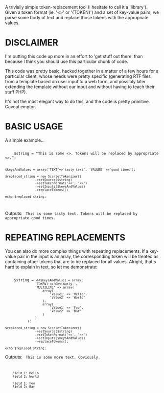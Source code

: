 A trivially simple token-replacement tool (I hesitate to call it a 'library').
Given a token format (ie. '<<TOKEN>>' or '{TOKEN}') and a set of key-value pairs, we parse some body of text and replace those tokens with the appropriate values.

# DISCLAIMER

I'm putting this code up more in an effort to 'get stuff out there' than because I think you should use this particular chunk of code.

This code was pretty basic, hacked together in a matter of a few hours for a particular client, whose needs were pretty specific (generating RTF files from a template based on user input to a web form, and possibly later extending the template without our input and without having to teach their staff PHP).

It's not the most elegant way to do this, and the code is pretty primitive. Caveat emptor.

# BASIC USAGE

A simple example...

<code>
    $string = "This is some <<TEXT>>. Tokens will be replaced by appropriate <<VALUES>>.";

    $keysAndValues = array('TEXT'=>'tasty text', 'VALUES' =>'good times');

    $replaced_string = new ScarletTokenizer()
					->setSource($string)
					->setTokenFormat('<<', '>>')
					->setInputs($keysAndValues)
					->replaceTokens();

    echo $replaced_string;
</code>

Outputs:
<code>
    This is some tasty text. Tokens will be replaced by appropriate good times.
</code>

# REPEATING REPLACEMENTS

You can also do more complex things with repeating replacements. If a key-value pair in the input is an array, the corresponding token will be treated as containing other tokens that are to be replaced for all values. Alright, that's hard to explain in text, so let me demonstrate:

<code>
    $string = <<<EOT
    This is some more text. {TOKEN1}
    {MULTILINE}
	    Field 1: {Value1}
	    Field 2: {Value2}
    {/MULTILINE}
    <<<EOT;

    $keysAndValues = array(
					'TOKEN1'=>'Obviously.', 
					'MULTILINE' => array(
						array(
							'Value1' => 'Hello',
							'Value2' => 'World'
						),
						array(
							'Value1' => 'Foo',
							'Value2' => 'Bar'
						)
 				 	)
				);

    $replaced_string = new ScarletTokenizer()
					->setSource($string)
					->setTokenFormat('<<', '>>')
					->setInputs($keysAndValues)
					->replaceTokens();

    echo $replaced_string;
</code>

Outputs:
<code>
    This is some more text. Obviously.

	    Field 1: Hello
	    Field 2: World

	    Field 1: Foo
	    Field 2: Bar
</code>

